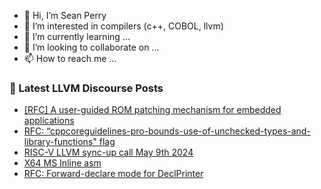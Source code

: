- 👋 Hi, I’m Sean Perry
- 👀 I’m interested in compilers (c++, COBOL, llvm)
- 🌱 I’m currently learning ...
- 💞️ I’m looking to collaborate on ...
- 📫 How to reach me ...

<!---
s66perry/s66perry is a ✨ special ✨ repository because its `README.md` (this file) appears on your GitHub profile.
You can click the Preview link to take a look at your changes.
--->
### 📕 Latest LLVM Discourse Posts

<!-- DISCOURSE-LLVM:START -->
- [[RFC] A user-guided ROM patching mechanism for embedded applications](https://discourse.llvm.org/t/rfc-a-user-guided-rom-patching-mechanism-for-embedded-applications/78467#post_12)
- [RFC: “cppcoreguidelines-pro-bounds-use-of-unchecked-types-and-library-functions&quot; flag](https://discourse.llvm.org/t/rfc-cppcoreguidelines-pro-bounds-use-of-unchecked-types-and-library-functions-flag/78829#post_3)
- [RISC-V LLVM sync-up call May 9th 2024](https://discourse.llvm.org/t/risc-v-llvm-sync-up-call-may-9th-2024/78857#post_1)
- [X64 MS Inline asm](https://discourse.llvm.org/t/x64-ms-inline-asm/78847#post_4)
- [RFC: Forward-declare mode for DeclPrinter](https://discourse.llvm.org/t/rfc-forward-declare-mode-for-declprinter/78837#post_5)
<!-- DISCOURSE-LLVM:END -->

